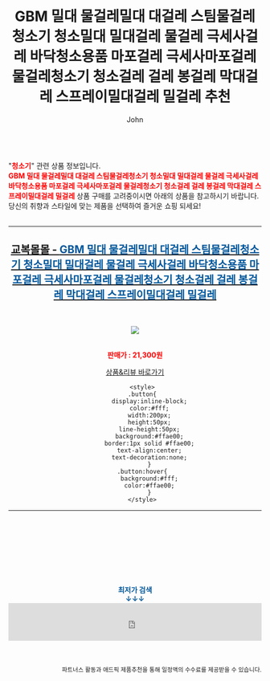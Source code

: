 ﻿---
layout: post
title:  "GBM 밀대 물걸레밀대 대걸레 스팀물걸레청소기 청소밀대 밀대걸레 물걸레 극세사걸레 바닥청소용품 마포걸레 극세사마포걸레 물걸레청소기 청소걸레 걸레 봉걸레 막대걸레 스프레이밀대걸레 밀걸레 추천"
author: John
categories: [ 청소기 ]
tags: [ 청소기, 청소기 추천, 청소기가격, 청소기 영어로, 청소기 버리기, 청소기 벌레, 청소기 흡입력, 청소기종류, 청소기 냄새, 청소기 영어 ]
image: https://gyobokmall.co.kr/web/product/medium/202111/2112150684763c78b1a2b269bcdfbc11.jpg 
description: "GBM 밀대 물걸레밀대 대걸레 스팀물걸레청소기 청소밀대 밀대걸레 물걸레 극세사걸레 바닥청소용품 마포걸레 극세사마포걸레 물걸레청소기 청소걸레 걸레 봉걸레 막대걸레 스프레이밀대걸레 밀걸레 추천 관련 상품으로 가장 고객 선호도가 높은 제품입니다."
toc: true
toc_sticky: true
---

<br>
"<b><font color='#ff0000'>청소기</font></b>" 관련 상품 정보입니다.
<br>
<b><font color='#ff0000'>GBM 밀대 물걸레밀대 대걸레 스팀물걸레청소기 청소밀대 밀대걸레 물걸레 극세사걸레 바닥청소용품 마포걸레 극세사마포걸레 물걸레청소기 청소걸레 걸레 봉걸레 막대걸레 스프레이밀대걸레 밀걸레</font></b> 상품 구매를 고려중이시면 아래의 상품을 참고하시기 바랍니다.
<br>
당신의 취향과 스타일에 맞는 제품을 선택하여 즐거운 쇼핑 되세요!
<br><br>
<hr>
<p>
    
<center><h2><a href="https://nico.kr/51JeRb" target="_blank"><b>교복몰몰 - <font color='#01579B'>GBM 밀대 물걸레밀대 대걸레 스팀물걸레청소기 청소밀대 밀대걸레 물걸레 극세사걸레 바닥청소용품 마포걸레 극세사마포걸레 물걸레청소기 청소걸레 걸레 봉걸레 막대걸레 스프레이밀대걸레 밀걸레</font></b></a></h2><br>

<a href="https://nico.kr/51JeRb" target="_blank"><img src="https://gyobokmall.co.kr/web/product/medium/202111/2112150684763c78b1a2b269bcdfbc11.jpg"></a><br><br>

<b><font color='#ff0000'>판매가 : 21,300원 </font></b><br>

<a href="https://nico.kr/51JeRb" target="_blank" class="button">상품&리뷰 바로가기</a><p>

        <style>
        .button{
            display:inline-block;
            color:#fff;
            width:200px;
            height:50px;
            line-height:50px;
            background:#ffae00;
            border:1px solid #ffae00;
            text-align:center;
            text-decoration:none;
            }
        .button:hover{
            background:#fff;
            color:#ffae00;
            }
        </style>

<hr>

<br><br><br><br><br><br><br>
<center><b><font color='#01579B' size='medium'>최저가 검색<br>
↓↓↓</font></b></center>
<center><iframe src="https://coupa.ng/b1Tbjx" width="100%" height="75" frameborder="0" scrolling="no" referrerpolicy="unsafe-url"></iframe></center>
<br><br>
<p>
<small>
    <div align="right">파트너스 활동과 애드픽 제품추천을 통해 일정액의 수수료를 제공받을 수 있습니다.</div>
</small>
</p>
